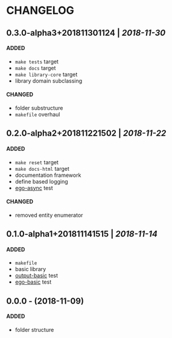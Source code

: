 # CHANGELOG

## 0.3.0-alpha3+201811301124 | _2018-11-30_
#### ADDED
- `make tests` target
- `make docs` target
- `make library-core` target
- library domain subclassing

#### CHANGED
- folder substructure
- `makefile` overhaul

## 0.2.0-alpha2+201811221502 | _2018-11-22_
#### ADDED
- `make reset` target
- `make docs-html` target
- documentation framework
- define based logging
- [ego-async](README.md#ego-async) test

#### CHANGED
- removed entity enumerator

## 0.1.0-alpha1+201811141515 | _2018-11-14_
#### ADDED
- `makefile`
- basic library
- [output-basic](README.md#output-basic) test
- [ego-basic](README.md#ego-basic) test

## 0.0.0 - (2018-11-09)
#### ADDED
- folder structure
